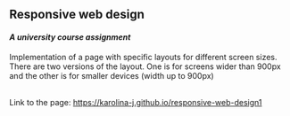 ## Responsive web design
#### *A university course assignment*

Implementation of a page with specific layouts for different screen sizes.<br>
There are two versions of the layout. One is for screens wider than 900px and the other is for smaller devices (width up to 900px)<br><br>



Link to the page: https://karolina-j.github.io/responsive-web-design1